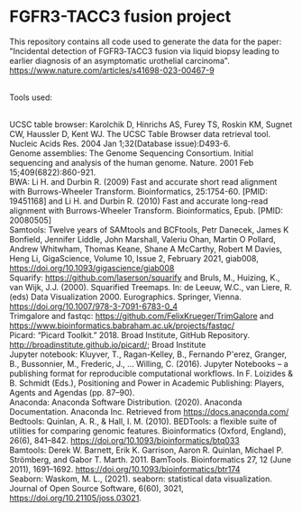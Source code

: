 # FGFR3-TACC3 fusion project
This repository contains all code used to generate the data for the paper: "Incidental detection of FGFR3‐TACC3 fusion via liquid biopsy leading to earlier diagnosis of an
asymptomatic urothelial carcinoma". https://www.nature.com/articles/s41698-023-00467-9


<br />Tools used:

<br />UCSC table browser: Karolchik D, Hinrichs AS, Furey TS, Roskin KM, Sugnet CW, Haussler D, Kent WJ. The UCSC Table Browser data retrieval tool. Nucleic Acids Res. 2004 Jan 1;32(Database issue):D493-6.
<br />Genome assemblies: The Genome Sequencing Consortium. Initial sequencing and analysis of the human genome. Nature. 2001 Feb 15;409(6822):860-921.
<br />BWA: Li H. and Durbin R. (2009) Fast and accurate short read alignment with Burrows-Wheeler Transform. Bioinformatics, 25:1754-60. [PMID: 19451168] and Li H. and Durbin R. (2010) Fast and accurate long-read alignment with Burrows-Wheeler Transform. Bioinformatics, Epub. [PMID: 20080505] 
<br />Samtools: Twelve years of SAMtools and BCFtools, Petr Danecek, James K Bonfield, Jennifer Liddle, John Marshall, Valeriu Ohan, Martin O Pollard, Andrew Whitwham, Thomas Keane, Shane A McCarthy, Robert M Davies, Heng Li, GigaScience, Volume 10, Issue 2, February 2021, giab008, https://doi.org/10.1093/gigascience/giab008
<br />Squarify: https://github.com/laserson/squarify and Bruls, M., Huizing, K., van Wijk, J.J. (2000). Squarified Treemaps. In: de Leeuw, W.C., van Liere, R. (eds) Data Visualization 2000. Eurographics. Springer, Vienna. https://doi.org/10.1007/978-3-7091-6783-0_4
<br />Trimgalore and fastqc: https://github.com/FelixKrueger/TrimGalore and https://www.bioinformatics.babraham.ac.uk/projects/fastqc/
<br />Picard: “Picard Toolkit.” 2018. Broad Institute, GitHub Repository. http://broadinstitute.github.io/picard/; Broad Institute
<br />Jupyter notebook: Kluyver, T., Ragan-Kelley, B., Fernando P&#x27;erez, Granger, B., Bussonnier, M., Frederic, J., … Willing, C. (2016). Jupyter Notebooks – a publishing format for reproducible computational workflows. In F. Loizides & B. Schmidt (Eds.), Positioning and Power in Academic Publishing: Players, Agents and Agendas (pp. 87–90).
<br />Anaconda: Anaconda Software Distribution. (2020). Anaconda Documentation. Anaconda Inc. Retrieved from https://docs.anaconda.com/
<br />Bedtools: Quinlan, A. R., & Hall, I. M. (2010). BEDTools: a flexible suite of utilities for comparing genomic features. Bioinformatics (Oxford, England), 26(6), 841–842. https://doi.org/10.1093/bioinformatics/btq033
<br />Bamtools: Derek W. Barnett, Erik K. Garrison, Aaron R. Quinlan, Michael P. Strömberg, and Gabor T. Marth. 2011. BamTools. Bioinformatics 27, 12 (June 2011), 1691–1692. https://doi.org/10.1093/bioinformatics/btr174
<br />Seaborn: Waskom, M. L., (2021). seaborn: statistical data visualization. Journal of Open Source Software, 6(60), 3021, https://doi.org/10.21105/joss.03021.
